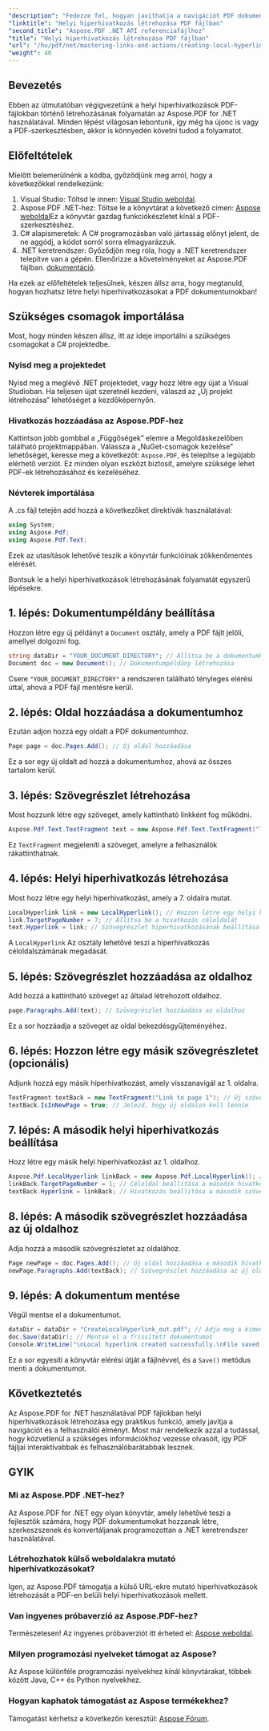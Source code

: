 ```yaml
---
"description": "Fedezze fel, hogyan javíthatja a navigációt PDF dokumentumaiban helyi hiperhivatkozások létrehozásával az Aspose.PDF for .NET segítségével. Ez a lépésről lépésre szóló útmutató végigvezeti Önt a teljes folyamaton."
"linktitle": "Helyi hiperhivatkozás létrehozása PDF fájlban"
"second_title": "Aspose.PDF .NET API referenciafájlhoz"
"title": "Helyi hiperhivatkozás létrehozása PDF fájlban"
"url": "/hu/pdf/net/mastering-links-and-actions/creating-local-hyperlink/"
"weight": 40
---
```


## Bevezetés

Ebben az útmutatóban végigvezetünk a helyi hiperhivatkozások PDF-fájlokban történő létrehozásának folyamatán az Aspose.PDF for .NET használatával. Minden lépést világosan lebontunk, így még ha újonc is vagy a PDF-szerkesztésben, akkor is könnyedén követni tudod a folyamatot.

## Előfeltételek

Mielőtt belemerülnénk a kódba, győződjünk meg arról, hogy a következőkkel rendelkezünk:

1. Visual Studio: Töltsd le innen: [Visual Studio weboldal](https://visualstudio.microsoft.com/).
2. Aspose.PDF .NET-hez: Töltse le a könyvtárat a következő címen: [Aspose weboldal](https://releases.aspose.com/pdf/net/)Ez a könyvtár gazdag funkciókészletet kínál a PDF-szerkesztéshez.
3. C# alapismeretek: A C# programozásban való jártasság előnyt jelent, de ne aggódj, a kódot sorról sorra elmagyarázzuk.
4. .NET keretrendszer: Győződjön meg róla, hogy a .NET keretrendszer telepítve van a gépén. Ellenőrizze a követelményeket az Aspose.PDF fájlban. [dokumentáció](https://reference.aspose.com/pdf/net/).

Ha ezek az előfeltételek teljesülnek, készen állsz arra, hogy megtanuld, hogyan hozhatsz létre helyi hiperhivatkozásokat a PDF dokumentumokban!

## Szükséges csomagok importálása

Most, hogy minden készen állsz, itt az ideje importálni a szükséges csomagokat a C# projektedbe.

### Nyisd meg a projektedet

Nyisd meg a meglévő .NET projektedet, vagy hozz létre egy újat a Visual Studioban. Ha teljesen újat szeretnél kezdeni, válaszd az „Új projekt létrehozása” lehetőséget a kezdőképernyőn.

### Hivatkozás hozzáadása az Aspose.PDF-hez

Kattintson jobb gombbal a „Függőségek” elemre a Megoldáskezelőben található projektmappában. Válassza a „NuGet-csomagok kezelése” lehetőséget, keresse meg a következőt: `Aspose.PDF`, és telepítse a legújabb elérhető verziót. Ez minden olyan eszközt biztosít, amelyre szüksége lehet PDF-ek létrehozásához és kezeléséhez.

### Névterek importálása

A .cs fájl tetején add hozzá a következőket direktívák használatával:

```csharp
using System;
using Aspose.Pdf;
using Aspose.Pdf.Text;
```

Ezek az utasítások lehetővé teszik a könyvtár funkcióinak zökkenőmentes elérését.

Bontsuk le a helyi hiperhivatkozások létrehozásának folyamatát egyszerű lépésekre.

## 1. lépés: Dokumentumpéldány beállítása

Hozzon létre egy új példányt a `Document` osztály, amely a PDF fájlt jelöli, amellyel dolgozni fog.

```csharp
string dataDir = "YOUR_DOCUMENT_DIRECTORY"; // Állítsa be a dokumentumkönyvtárat
Document doc = new Document(); // Dokumentumpéldány létrehozása
```

Csere `"YOUR_DOCUMENT_DIRECTORY"` a rendszeren található tényleges elérési úttal, ahová a PDF fájl mentésre kerül.

## 2. lépés: Oldal hozzáadása a dokumentumhoz

Ezután adjon hozzá egy oldalt a PDF dokumentumhoz.

```csharp
Page page = doc.Pages.Add(); // Új oldal hozzáadása
```

Ez a sor egy új oldalt ad hozzá a dokumentumhoz, ahová az összes tartalom kerül.

## 3. lépés: Szövegrészlet létrehozása

Most hozzunk létre egy szöveget, amely kattintható linkként fog működni.

```csharp
Aspose.Pdf.Text.TextFragment text = new Aspose.Pdf.Text.TextFragment("link page number test to page 7"); // Szövegrészlet létrehozása
```

Ez `TextFragment` megjeleníti a szöveget, amelyre a felhasználók rákattinthatnak.

## 4. lépés: Helyi hiperhivatkozás létrehozása

Most hozz létre egy helyi hiperhivatkozást, amely a 7. oldalra mutat.

```csharp
LocalHyperlink link = new LocalHyperlink(); // Hozzon létre egy helyi hiperhivatkozást
link.TargetPageNumber = 7; // Állítsa be a hivatkozás céloldalát
text.Hyperlink = link; // Szövegrészlet hiperhivatkozásának beállítása
```

A `LocalHyperlink` Az osztály lehetővé teszi a hiperhivatkozás céloldalszámának megadását.

## 5. lépés: Szövegrészlet hozzáadása az oldalhoz

Add hozzá a kattintható szöveget az általad létrehozott oldalhoz.

```csharp
page.Paragraphs.Add(text); // Szövegrészlet hozzáadása az oldalhoz
```

Ez a sor hozzáadja a szöveget az oldal bekezdésgyűjteményéhez.

## 6. lépés: Hozzon létre egy másik szövegrészletet (opcionális)

Adjunk hozzá egy másik hiperhivatkozást, amely visszanavigál az 1. oldalra.

```csharp
TextFragment textBack = new TextFragment("Link to page 1"); // Új szövegrészlet létrehozása
textBack.IsInNewPage = true; // Jelezd, hogy új oldalon kell lennie
```

## 7. lépés: A második helyi hiperhivatkozás beállítása

Hozz létre egy másik helyi hiperhivatkozást az 1. oldalhoz.

```csharp
Aspose.Pdf.LocalHyperlink linkBack = new Aspose.Pdf.LocalHyperlink(); // Hozzon létre egy másik helyi hivatkozást
linkBack.TargetPageNumber = 1; // Céloldal beállítása a második hivatkozáshoz
textBack.Hyperlink = linkBack; // Hivatkozás beállítása a második szövegrészlethez
```

## 8. lépés: A második szövegrészlet hozzáadása az új oldalhoz

Adja hozzá a második szövegrészletet az oldalához.

```csharp
Page newPage = doc.Pages.Add(); // Új oldal hozzáadása a második hivatkozáshoz
newPage.Paragraphs.Add(textBack); // Szövegrészlet hozzáadása az új oldalhoz
```

## 9. lépés: A dokumentum mentése

Végül mentse el a dokumentumot.

```csharp
dataDir = dataDir + "CreateLocalHyperlink_out.pdf"; // Adja meg a kimeneti fájl nevét
doc.Save(dataDir); // Mentse el a frissített dokumentumot
Console.WriteLine("\nLocal hyperlink created successfully.\nFile saved at " + dataDir);
```

Ez a sor egyesíti a könyvtár elérési útját a fájlnévvel, és a `Save()` metódus menti a dokumentumot.

## Következtetés

Az Aspose.PDF for .NET használatával PDF fájlokban helyi hiperhivatkozások létrehozása egy praktikus funkció, amely javítja a navigációt és a felhasználói élményt. Most már rendelkezik azzal a tudással, hogy közvetlenül a szükséges információkhoz vezesse olvasóit, így PDF fájljai interaktívabbak és felhasználóbarátabbak lesznek.

## GYIK

### Mi az Aspose.PDF .NET-hez?
Az Aspose.PDF for .NET egy olyan könyvtár, amely lehetővé teszi a fejlesztők számára, hogy PDF dokumentumokat hozzanak létre, szerkeszszenek és konvertáljanak programozottan a .NET keretrendszer használatával.

### Létrehozhatok külső weboldalakra mutató hiperhivatkozásokat?
Igen, az Aspose.PDF támogatja a külső URL-ekre mutató hiperhivatkozások létrehozását a PDF-en belüli helyi hiperhivatkozások mellett.

### Van ingyenes próbaverzió az Aspose.PDF-hez?
Természetesen! Az ingyenes próbaverziót itt érheted el: [Aspose weboldal](https://releases.aspose.com/).

### Milyen programozási nyelveket támogat az Aspose?
Az Aspose különféle programozási nyelvekhez kínál könyvtárakat, többek között Java, C++ és Python nyelvekhez.

### Hogyan kaphatok támogatást az Aspose termékekhez?
Támogatást kérhetsz a következőn keresztül: [Aspose Fórum](https://forum.aspose.com/c/pdf/10).